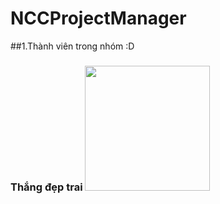 # NCCProjectManager
##1.Thành viên trong nhóm :D
### Thắng đẹp trai <img src="https://upanh.vn-zoom.org/images/2018/06/27/20160906_203022.jpg" witdh="200px" height="200px"/>